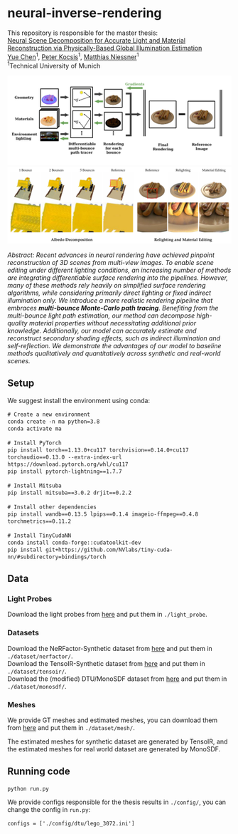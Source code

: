 # neural-inverse-rendering

This repository is responsible for the master thesis:
<br>
[Neural Scene Decomposition for Accurate Light and Material Reconstruction via Physically-Based Global Illumination Estimation](./docs/MA_Yue_Chen.pdf)
<br>
[Yue Chen](https://github.com/YueChenGithub)<sup>1</sup>, [Peter Kocsis](https://peter-kocsis.github.io/)<sup>1</sup>, [Matthias Niessner](https://www.niessnerlab.org/)<sup>1</sup>
<br>
<sup>1</sup>Technical University of Munich


<img src='docs/overview.jpg'/>

<img src='docs/results.png'/>

_Abstract: Recent advances in neural rendering have achieved pinpoint reconstruction of 3D scenes from multi-view images. To enable scene editing under different lighting conditions, an increasing number of methods are integrating differentiable surface rendering into the pipelines. However, many of these methods rely heavily on simplified surface rendering algorithms, while considering primarily direct lighting or fixed indirect illumination only. We introduce a more realistic rendering pipeline that embraces **multi-bounce Monte-Carlo path tracing**. Benefiting from the multi-bounce light path estimation, our method can decompose high-quality material properties without necessitating additional prior knowledge. Additionally, our model can accurately estimate and reconstruct secondary shading effects, such as indirect illumination and self-reflection. We demonstrate the advantages of our model to baseline methods qualitatively and quantitatively across synthetic and real-world scenes._

## Setup

We suggest install the environment using conda:

```
# Create a new environment
conda create -n ma python=3.8
conda activate ma

# Install PyTorch
pip install torch==1.13.0+cu117 torchvision==0.14.0+cu117 torchaudio==0.13.0 --extra-index-url https://download.pytorch.org/whl/cu117
pip install pytorch-lightning==1.7.7

# Install Mitsuba
pip install mitsuba==3.0.2 drjit==0.2.2

# Install other dependencies
pip install wandb==0.13.5 lpips==0.1.4 imageio-ffmpeg==0.4.8 torchmetrics==0.11.2

# Install TinyCudaNN
conda install conda-forge::cudatoolkit-dev
pip install git+https://github.com/NVlabs/tiny-cuda-nn/#subdirectory=bindings/torch
```

## Data

### Light Probes
Download the light probes from [here](https://drive.google.com/file/d/1Y75w5xd6MWsUrIrcKSlEoXOQ4VJXLBhn/view?usp=sharing) and put them in `./light_probe`.

### Datasets
Download the NeRFactor-Synthetic dataset from [here](https://drive.google.com/drive/folders/1wTX6RuifMCe2xvyk00dlBSsKxO_vuwlp) and put them in `./dataset/nerfactor/`.
<br>
Download the TensoIR-Synthetic dataset from [here](https://zenodo.org/records/7880113#.ZE68FHZBz18) and put them in `./dataset/tensoir/`.
<br>
Download the (modified) DTU/MonoSDF dataset from [here](https://drive.google.com/file/d/1iLXvPAAs0CyF4EzbpoPK--308xH_E76m/view?usp=sharing) and put them in `./dataset/monosdf/`.


### Meshes

We provide GT meshes and estimated meshes, you can download them from [here](https://drive.google.com/file/d/1fBdrd4_1ogzvAfutkPOYL_j_brlxNEoW/view?usp=sharing) and put them in `./dataset/mesh/`.

The estimated meshes for synthetic dataset are generated by TensoIR, and the estimated meshes for real world dataset are generated by MonoSDF.

## Running code

```
python run.py
```

We provide configs responsible for the thesis results in `./config/`, you can change the config in `run.py`:
```
configs = ['./config/dtu/lego_3072.ini']
```

